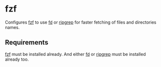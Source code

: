 fzf
===

Configures [fzf] to use [fd] or [ripgrep] for faster fetching of files and
directories names.

Requirements
------------

[fzf] must be installed already. And either [fd] or [ripgrep] must be installed
already too.

[fzf]: https://github.com/junegunn/fzf
[fd]: https://github.com/sharkdp/fd
[ripgrep]: https://github.com/BurntSushi/ripgrep
